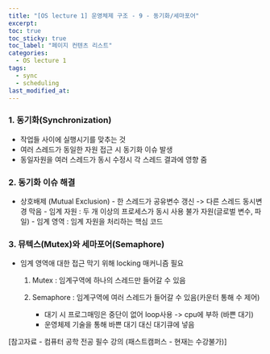 ```yaml
---
title: "[OS lecture 1] 운영체제 구조 - 9 - 동기화/세마포어"
excerpt:
toc: true
toc_sticky: true
toc_label: "페이지 컨텐츠 리스트"
categories:
  - OS lecture 1
tags:
  - sync
  - scheduling
last_modified_at:
---
```


### **1. 동기화(Synchronization)**

- 작업들 사이에 실행시기를 맞추는 것
- 여러 스레드가 동일한 자원 접근 시 동기화 이슈 발생
- 동일자원을 여러 스레드가 동시 수정시 각 스레드 결과에 영향 줌

### **2. 동기화 이슈 해결**

- 상호배제 (Mutual Exclusion) - 한 스레드가 공유변수 갱신 -> 다른 스레드 동시변경 막음 - 임계 자원 : 두 개 이상의 프로세스가 동시 사용 불가 자원(글로벌 변수, 파일) - 임계 영역 : 임계 자원을 처리하는 핵심 코드

### **3. 뮤텍스(Mutex)와 세마포어(Semaphore)**

- 임계 영역애 대한 접근 막기 위해 locking 매커니즘 필요

  1. Mutex : 임계구역에 하나의 스레드만 들어갈 수 있음
  2. Semaphore : 임계구역에 여러 스레드가 들어갈 수 있음(카운터 통해 수 제어)

     - 대기 시 프로그매밍은 중단이 없어 loop사용 -> cpu에 부하 (바쁜 대기)
     - 운영체제 기술을 통해 바쁜 대기 대신 대기큐에 넣음

[참고자료 - 컴퓨터 공학 전공 필수 강의 (패스트캠퍼스 - 현재는 수강불가)]
